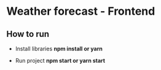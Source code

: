 # Weather forecast - Frontend

## How to run

- Install libraries **npm install or yarn**

- Run project **npm start or yarn start**